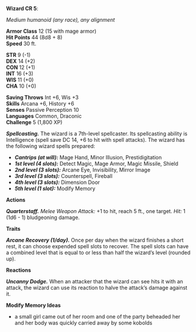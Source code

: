 **Wizard CR 5**:

*Medium humanoid (any race), any alignment*

**Armor Class** 12 (15 with mage armor)  
**Hit Points** 44 (8d8 + 8)  
**Speed** 30 ft.

**STR** 9 (-1)  
**DEX** 14 (+2)  
**CON** 12 (+1)  
**INT** 16 (+3)  
**WIS** 11 (+0)  
**CHA** 10 (+0)

**Saving Throws** Int +6, Wis +3  
**Skills** Arcana +6, History +6  
**Senses** Passive Perception 10  
**Languages** Common, Draconic  
**Challenge** 5 (1,800 XP)

***Spellcasting.*** The wizard is a 7th-level spellcaster. Its spellcasting ability is Intelligence (spell save DC 14, +6 to hit with spell attacks). The wizard has the following wizard spells prepared:

- ***Cantrips (at will):*** Mage Hand, Minor Illusion, Prestidigitation
- ***1st level (4 slots):*** Detect Magic, Mage Armor, Magic Missile, Shield
- ***2nd level (3 slots):*** Arcane Eye, Invisibility, Mirror Image
- ***3rd level (3 slots):*** Counterspell, Fireball
- ***4th level (3 slots):*** Dimension Door
- ***5th level (1 slot):*** Modify Memory

**Actions**

***Quarterstaff.*** *Melee Weapon Attack:* +1 to hit, reach 5 ft., one target. *Hit:* 1 (1d6 - 1) bludgeoning damage.

**Traits**

***Arcane Recovery (1/day).*** Once per day when the wizard finishes a short rest, it can choose expended spell slots to recover. The spell slots can have a combined level that is equal to or less than half the wizard’s level (rounded up).

**Reactions**

***Uncanny Dodge.*** When an attacker that the wizard can see hits it with an attack, the wizard can use its reaction to halve the attack’s damage against it.

**Modify Memory Ideas**

- a small girl came out of her room and one of the party beheaded her and her body was quickly carried away by some kobolds

